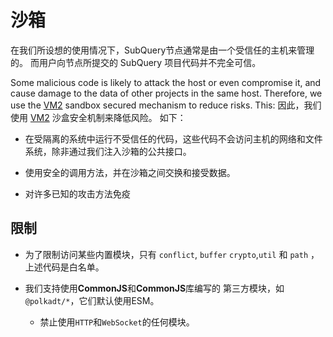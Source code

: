 # 沙箱

在我们所设想的使用情况下，SubQuery节点通常是由一个受信任的主机来管理的。 而用户向节点所提交的 SubQuery 项目代码并不完全可信。

Some malicious code is likely to attack the host or even compromise it, and cause damage to the data of other projects in the same host. Therefore, we use the [VM2](https://www.npmjs.com/package/vm2) sandbox secured mechanism to reduce risks. This: 因此，我们使用 [VM2](https://www.npmjs.com/package/vm2) 沙盒安全机制来降低风险。 如下：

- 在受隔离的系统中运行不受信任的代码，这些代码不会访问主机的网络和文件系统，除非通过我们注入沙箱的公共接口。

- 使用安全的调用方法，并在沙箱之间交换和接受数据。

- 对许多已知的攻击方法免疫


## 限制

- 为了限制访问某些内置模块，只有 `conflict`, `buffer` `crypto`,`util` 和 `path` ，上述代码是白名单。

- 我们支持使用**CommonJS**和**CommonJS**库编写的
第三方模块，如`@polkadt/*`，它们默认使用ESM。</p></li> 
  
  - 禁止使用`HTTP`和`WebSocket`的任何模块。</ul>
